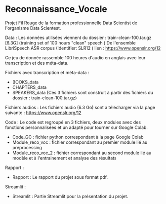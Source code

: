 # Reconnaissance_Vocale
Projet Fil Rouge de la formation professionnelle Data Scientist de l'organisme Data Scientest.

Data :
Les données utilisées viennent du dossier : train-clean-100.tar.gz [6.3G]   (training set of 100 hours "clean" speech )
De l'ensemble LibriSpeech ASR corpus (Identifier: SLR12 )
lien : https://www.openslr.org/12

Ce jeu de donnée rassemble 100 heures d'audio en anglais avec leur transcription et des méta-data.

Fichiers avec transcription et méta-data :
- BOOKS_data
- CHAPTERS_data
- SPEAKERS_data
(Ces 3 fichiers sont construit à partir des fichiers du dossier : train-clean-100.tar.gz)

Fichiers audios :
Les fichiers audio (6.3 Go) sont a télécharger via la page suivante : https://www.openslr.org/12

Code :
Le code est regroupé en 3 fichiers, deux modules avec des fonctions personnalisées et un adapté pour tourner sur Google Colab.
- Code_GC : fichier python correspondant à la page Google Colab
- Module_reco_voc : fichier correspondant au premier module lié au préprocessing
- Module_reco_voc_2 : fichier correspondant au second module lié au modèle et à l'entrainement et analyse des résultats

Rapport :
- Rapport : Le rapport du projet sous format pdf.

Streamlit :
- Streamlit : Partie Streamlit pour la présentation du projet.
